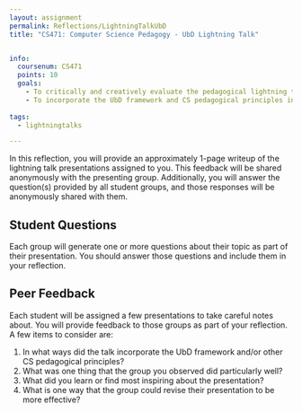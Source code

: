 ```yaml
---
layout: assignment
permalink: Reflections/LightningTalkUbD
title: "CS471: Computer Science Pedagogy - UbD Lightning Talk"


info:
  coursenum: CS471
  points: 10
  goals:
    - To critically and creatively evaluate the pedagogical lightning talks of your classmates
    - To incorporate the UbD framework and CS pedagogical principles into your lightning talk topic
    
tags:
  - lightningtalks

---
```


In this reflection, you will provide an approximately 1-page writeup of the lightning talk presentations assigned to you.  This feedback will be shared anonymously with the presenting group.  Additionally, you will answer the question(s) provided by all student groups, and those responses will be anonymously shared with them.

## Student Questions
Each group will generate one or more questions about their topic as part of their presentation.  You should answer those questions and include them in your reflection.

## Peer Feedback
Each student will be assigned a few presentations to take careful notes about.  You will provide feedback to those groups as part of your reflection.  A few items to consider are:

1. In what ways did the talk incorporate the UbD framework and/or other CS pedagogical principles?
2. What was one thing that the group you observed did particularly well?
3. What did you learn or find most inspiring about the presentation?
4. What is one way that the group could revise their presentation to be more effective?